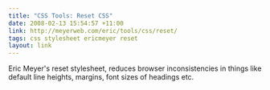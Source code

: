 ```yaml
---
title: "CSS Tools: Reset CSS"
date: 2008-02-13 15:54:57 +11:00
link: http://meyerweb.com/eric/tools/css/reset/
tags: css stylesheet ericmeyer reset
layout: link
---
```

Eric Meyer's reset stylesheet, reduces browser inconsistencies in things like default line heights, margins, font sizes of headings etc.
